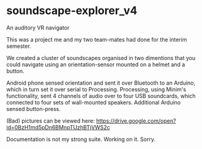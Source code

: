 # soundscape-explorer_v4
An auditory VR navigator

This was a project me and my two team-mates had done for the interim semester.

We created a cluster of soundscapes organised in two dimentions that you could navigate using an orientation-sensor mounted on a helmet and a button.

Android phone sensed orientation and sent it over Bluetooth to an Arduino, which in turn set it over serial to Processing. Processing, using Minim's functionality, sent 4 channels of audio over to four USB soundcards, which connected to four sets of wall-mounted speakers. Additional Arduino sensed button-press.

(Bad) pictures can be viewed here: https://drive.google.com/open?id=0BzH1md5pDn6BMnpTUzhBTjVWS2c


Documentation is not my strong suite. Working on it. Sorry.
